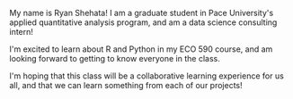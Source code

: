 My name is Ryan Shehata! I am a graduate student in Pace University's applied quantitative analysis program, and am a data science consulting intern!

I'm excited to learn about R and Python in my ECO 590 course, and am looking forward to getting to know everyone in the class. 

I'm hoping that this class will be a collaborative learning experience for us all, and that we can learn something from each of our projects!
